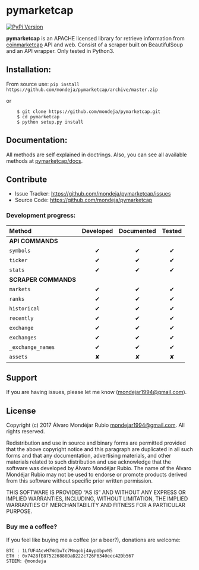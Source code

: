 <h1>pymarketcap</h1>

[![PyPi Version](http://img.shields.io/pypi/v/pymarketcap.svg)](https://pypi.python.org/pypi/pymarketcap/)

**pymarketcap** is an APACHE licensed library for retrieve information from [coinmarketcap](http://coinmarketcap.com/) API and web. Consist of a scraper built on BeautifulSoup and an API wrapper. Only tested in Python3.

## Installation:

From source use:
`pip install https://github.com/mondeja/pymarketcap/archive/master.zip`

or

```
    $ git clone https://github.com/mondeja/pymarketcap.git
    $ cd pymarketcap
    $ python setup.py install
``` 

## Documentation:
All methods are self explained in doctrings. Also, you can see all available methods at [pymarketcap/docs](https://github.com/mondeja/pymarketcap/blob/master/pymarketcap/docs/README.md).

## Contribute

- Issue Tracker: https://github.com/mondeja/pymarketcap/issues
- Source Code: https://github.com/mondeja/pymarketcap

### Development progress:

|**Method**|**Developed**|**Documented**|**Tested**|
|:-------------------------|:-:|:-:|:-:|
|**API COMMANDS**                      |
|`symbols`                 | ✔ | ✔ | ✔ |
|`ticker`                  | ✔ | ✔ | ✔ |
|`stats`                   | ✔ | ✔ | ✔ |
|**SCRAPER COMMANDS**                  |
|`markets`                 | ✔ | ✔ | ✔ |
|`ranks`                   | ✔ | ✔ | ✔ |
|`historical`              | ✔ | ✔ | ✔ |
|`recently`                | ✔ | ✔ | ✔ |
|`exchange`                | ✔ | ✔ | ✔ |
|`exchanges`               | ✔ | ✔ | ✔ |
|`_exchange_names`         | ✔ | ✔ | ✔ |
|`assets`                  | ✘ | ✘ | ✘ |

## Support

If you are having issues, please let me know (mondejar1994@gmail.com).


## License

Copyright (c) 2017 Álvaro Mondéjar Rubio <mondejar1994@gmail.com>.
All rights reserved.

Redistribution and use in source and binary forms are permitted
provided that the above copyright notice and this paragraph are
duplicated in all such forms and that any documentation, advertising
materials, and other materials related to such distribution and use
acknowledge that the software was developed by Álvaro Mondéjar Rubio. The
name of the Álvaro Mondéjar Rubio may not be used to endorse or promote
products derived from this software without specific prior written
permission.

THIS SOFTWARE IS PROVIDED “AS IS” AND WITHOUT ANY EXPRESS OR IMPLIED
WARRANTIES, INCLUDING, WITHOUT LIMITATION, THE IMPLIED WARRANTIES OF
MERCHANTABILITY AND FITNESS FOR A PARTICULAR PURPOSE.

### Buy me a coffee?

If you feel like buying me a coffee (or a beer?), donations are welcome:

```
BTC : 1LfUF4AcvH7Wd1wTc7Mmqobj4AypUbpvN5
ETH : 0x7428fE875226880DaD222c726F6340eec42Db567
STEEM: @mondeja
```
